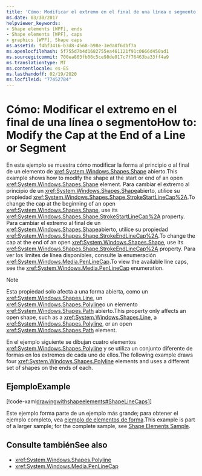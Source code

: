 ```yaml
---
title: 'Cómo: Modificar el extremo en el final de una línea o segmento'
ms.date: 03/30/2017
helpviewer_keywords:
- Shape elements [WPF], ends
- Shape elements [WPF], caps
- graphics [WPF], Shape caps
ms.assetid: f4bf3416-b3d8-4568-b98e-3eda8f6dbf7a
ms.openlocfilehash: 5f755d7b4d1682755ea461121f91c0666d450ad1
ms.sourcegitcommit: 700ea803fb06c5ce98de017c7f76463ba33ff4a9
ms.translationtype: MT
ms.contentlocale: es-ES
ms.lasthandoff: 02/19/2020
ms.locfileid: "77452784"
---
```

# <a name="how-to-modify-the-cap-at-the-end-of-a-line-or-segment"></a><span data-ttu-id="712c5-102">Cómo: Modificar el extremo en el final de una línea o segmento</span><span class="sxs-lookup"><span data-stu-id="712c5-102">How to: Modify the Cap at the End of a Line or Segment</span></span>
<span data-ttu-id="712c5-103">En este ejemplo se muestra cómo modificar la forma al principio o al final de un elemento de <xref:System.Windows.Shapes.Shape> abierto.</span><span class="sxs-lookup"><span data-stu-id="712c5-103">This example shows how to modify the shape at the start or end of an open <xref:System.Windows.Shapes.Shape> element.</span></span> <span data-ttu-id="712c5-104">Para cambiar el extremo al principio de un <xref:System.Windows.Shapes.Shape>abierto, utilice su propiedad <xref:System.Windows.Shapes.Shape.StrokeStartLineCap%2A>.</span><span class="sxs-lookup"><span data-stu-id="712c5-104">To change the cap at the beginning of an open <xref:System.Windows.Shapes.Shape>, use its <xref:System.Windows.Shapes.Shape.StrokeStartLineCap%2A> property.</span></span> <span data-ttu-id="712c5-105">Para cambiar el extremo al final de un <xref:System.Windows.Shapes.Shape>abierto, utilice su propiedad <xref:System.Windows.Shapes.Shape.StrokeEndLineCap%2A>.</span><span class="sxs-lookup"><span data-stu-id="712c5-105">To change the cap at the end of an open <xref:System.Windows.Shapes.Shape>, use its <xref:System.Windows.Shapes.Shape.StrokeEndLineCap%2A> property.</span></span> <span data-ttu-id="712c5-106">Para ver los límites de línea disponibles, consulte la enumeración <xref:System.Windows.Media.PenLineCap>.</span><span class="sxs-lookup"><span data-stu-id="712c5-106">To view the available line caps, see the <xref:System.Windows.Media.PenLineCap> enumeration.</span></span>  
  
> [!NOTE]
> <span data-ttu-id="712c5-107">Esta propiedad solo afecta a una forma abierta, como un <xref:System.Windows.Shapes.Line>, un <xref:System.Windows.Shapes.Polyline>o un elemento <xref:System.Windows.Shapes.Path> abierto.</span><span class="sxs-lookup"><span data-stu-id="712c5-107">This property only affects an open shape, such as a <xref:System.Windows.Shapes.Line>, a <xref:System.Windows.Shapes.Polyline>, or an open <xref:System.Windows.Shapes.Path> element.</span></span>  
  
 <span data-ttu-id="712c5-108">En el ejemplo siguiente se dibujan cuatro elementos <xref:System.Windows.Shapes.Polyline> y se utiliza un conjunto diferente de formas en los extremos de cada uno de ellos.</span><span class="sxs-lookup"><span data-stu-id="712c5-108">The following example draws four <xref:System.Windows.Shapes.Polyline> elements and uses a different set of shapes on the ends of each.</span></span>  
  
## <a name="example"></a><span data-ttu-id="712c5-109">Ejemplo</span><span class="sxs-lookup"><span data-stu-id="712c5-109">Example</span></span>  
 [!code-xaml[drawingwithshapeelements#ShapeLineCaps1](~/samples/snippets/csharp/VS_Snippets_Wpf/DrawingWithShapeElements/CS/linecapsandjoinsexample.xaml#shapelinecaps1)]  
  
 <span data-ttu-id="712c5-110">Este ejemplo forma parte de un ejemplo más grande; para obtener el ejemplo completo, vea [ejemplo de elementos de forma](https://github.com/Microsoft/WPF-Samples/tree/master/Graphics/ShapeElements).</span><span class="sxs-lookup"><span data-stu-id="712c5-110">This example is part of a larger sample; for the complete sample, see [Shape Elements Sample](https://github.com/Microsoft/WPF-Samples/tree/master/Graphics/ShapeElements).</span></span>  
  
## <a name="see-also"></a><span data-ttu-id="712c5-111">Consulte también</span><span class="sxs-lookup"><span data-stu-id="712c5-111">See also</span></span>

- <xref:System.Windows.Shapes.Polyline>
- <xref:System.Windows.Media.PenLineCap>
